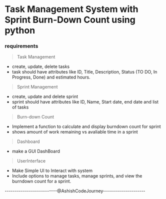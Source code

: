 # Task Management System with Sprint Burn-Down Count using python


### requirements
> Task Management
- create, update, delete tasks
- task should have attributes like ID, Title, Description, Status (TO DO, In Progress, Done) and estimated hours.

> Sprint Management
- create, update and delete sprint
- sprint should have attributes like ID, Name, Start date, end date and list of tasks

> Burn-down Count
- Implement a function to calculate and display burndown count for sprint
- shows amount of work remaining vs avaliable time in a sprint

> Dashboard
- make a GUI DashBoard

> UserInterface
- Make Simple UI to Interact with system
- Include options to manage tasks, manage sprints, and view the burndown count for a sprint.


--------------------------@AshishCodeJourney---------------------
